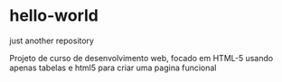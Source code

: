 # hello-world
just another repository

Projeto de curso de desenvolvimento web, focado em HTML-5 usando apenas tabelas e html5 para criar uma pagina funcional
